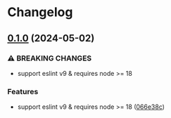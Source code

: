# Changelog

## [0.1.0](https://github.com/aladdin-add/eslint-plugin/compare/eslint-plugin-web-v0.0.3...eslint-plugin-web-v0.1.0) (2024-05-02)


### ⚠ BREAKING CHANGES

* support eslint v9 & requires node >= 18

### Features

* support eslint v9 & requires node &gt;= 18 ([066e38c](https://github.com/aladdin-add/eslint-plugin/commit/066e38c866771b25fa3f09df69c71d603390e20e))

